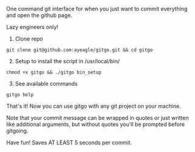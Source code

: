 One command git interface for when you just want to commit everything and open the github page.

Lazy engineers only!

1. Clone repo
```shell
git clone git@github.com:ayeagle/gitgo.git && cd gitgo
```

2. Setup to install the script in /usr/local/bin/
```shell
chmod +x gitgo && ./gitgo bin_setup
```

3. See available commands
```shell
gitgo help
```

That's it! Now you can use gitgo with any git project on your machine.

Note that your commit message can be wrapped in quotes or just written like additional arguments, but without quotes you'll be prompted before gitgoing.

Have fun! Saves AT LEAST 5 seconds per commit.
